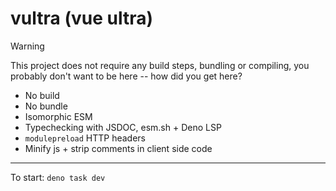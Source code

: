 # vultra (vue ultra)

> [!WARNING]  
> This project does not require any build steps, bundling or compiling, you probably don't want to be here -- how did you get here?

* No build
* No bundle
* Isomorphic ESM
* Typechecking with JSDOC, esm.sh + Deno LSP
* `modulepreload` HTTP headers
* Minify js + strip comments in client side code

---

To start: `deno task dev`
